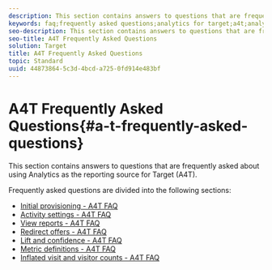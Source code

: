 ```yaml
---
description: This section contains answers to questions that are frequently asked about using Analytics as the reporting source for Target (A4T).
keywords: faq;frequently asked questions;analytics for target;a4t;analytics;reporting source
seo-description: This section contains answers to questions that are frequently asked about using Analytics as the reporting source for Target (A4T).
seo-title: A4T Frequently Asked Questions
solution: Target
title: A4T Frequently Asked Questions
topic: Standard
uuid: 44873864-5c3d-4bcd-a725-0fd914e483bf
---
```


# A4T Frequently Asked Questions{#a-t-frequently-asked-questions}

This section contains answers to questions that are frequently asked about using Analytics as the reporting source for Target (A4T).

Frequently asked questions are divided into the following sections: 

- [Initial provisioning - A4T FAQ](c-a4t-faq-initial-provisioning.md)
- [Activity settings - A4T FAQ](c-a4t-faq-activity-setup.md)
- [View reports - A4T FAQ](c-a4t-faq-viewing-reports.md)
- [Redirect offers - A4T FAQ](c-a4t-faq-redirect-offers.md)
- [Lift and confidence - A4T FAQ](c-a4t-faq-lift-and-confidence.md)
- [Metric definitions - A4T FAQ](c-a4t-faq-metric-definition.md)
- [Inflated visit and visitor counts - A4T FAQ](c-a4t-faq-inflated-visit-and-visitor-counts.md)
